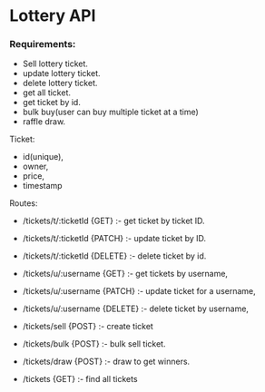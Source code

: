 # Lottery API

### Requirements:

- Sell lottery ticket.
- update lottery ticket.
- delete lottery ticket.
- get all ticket.
- get ticket by id.
- bulk buy(user can buy multiple ticket at a time)
- raffle draw.

Ticket:

- id(unique),
- owner,
- price,
- timestamp

Routes:

- /tickets/t/:ticketId {GET} :- get ticket by ticket ID.
- /tickets/t/:ticketId {PATCH} :- update ticket by ID.
- /tickets/t/:ticketId {DELETE} :- delete ticket by id.

- /tickets/u/:username {GET} :- get tickets by username,
- /tickets/u/:username {PATCH} :- update ticket for a username,
- /tickets/u/:username {DELETE} :- delete ticket by username,

- /tickets/sell {POST} :- create ticket
- /tickets/bulk {POST} :- bulk sell ticket.
- /tickets/draw {POST} :- draw to get winners.
- /tickets {GET} :- find all tickets
